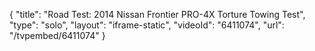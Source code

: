 {
    "title": "Road Test: 2014 Nissan Frontier PRO-4X Torture Towing Test",
    "type": "solo",
    "layout": "iframe-static",
    "videoId": "6411074",
    "url": "\/tvpembed\/6411074"
}